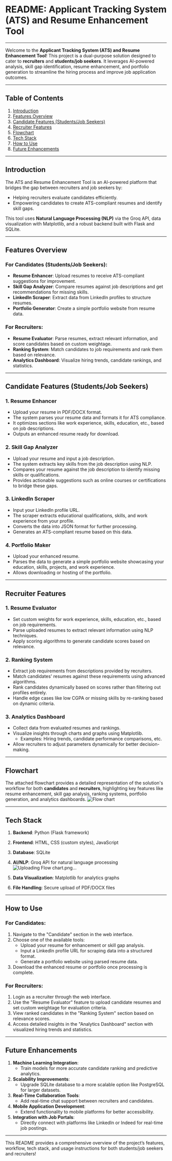 # README: Applicant Tracking System (ATS) and Resume Enhancement Tool

---

Welcome to the **Applicant Tracking System (ATS) and Resume Enhancement Tool**! This project is a dual-purpose solution designed to cater to **recruiters** and **students/job seekers**. It leverages AI-powered analysis, skill gap identification, resume enhancement, and portfolio generation to streamline the hiring process and improve job application outcomes.

---

## Table of Contents

1. [Introduction](#introduction)
2. [Features Overview](#features-overview)
3. [Candidate Features (Students/Job Seekers)](#candidate-features-studentsjob-seekers)
4. [Recruiter Features](#recruiter-features)
5. [Flowchart](#flowchart)
6. [Tech Stack](#tech-stack)
7. [How to Use](#how-to-use)
8. [Future Enhancements](#future-enhancements)

---

## Introduction

The ATS and Resume Enhancement Tool is an AI-powered platform that bridges the gap between recruiters and job seekers by:

- Helping recruiters evaluate candidates efficiently.
- Empowering candidates to create ATS-compliant resumes and identify skill gaps.

This tool uses **Natural Language Processing (NLP)** via the Groq API, data visualization with Matplotlib, and a robust backend built with Flask and SQLite.

---

## Features Overview

### For Candidates (Students/Job Seekers):

- **Resume Enhancer**: Upload resumes to receive ATS-compliant suggestions for improvement.
- **Skill Gap Analyzer**: Compare resumes against job descriptions and get recommendations for missing skills.
- **LinkedIn Scraper**: Extract data from LinkedIn profiles to structure resumes.
- **Portfolio Generator**: Create a simple portfolio website from resume data.


### For Recruiters:

- **Resume Evaluator**: Parse resumes, extract relevant information, and score candidates based on custom weightage.
- **Ranking System**: Match candidates to job requirements and rank them based on relevance.
- **Analytics Dashboard**: Visualize hiring trends, candidate rankings, and statistics.

---

## Candidate Features (Students/Job Seekers)

### 1. Resume Enhancer

- Upload your resume in PDF/DOCX format.
- The system parses your resume data and formats it for ATS compliance.
- It optimizes sections like work experience, skills, education, etc., based on job descriptions.
- Outputs an enhanced resume ready for download.


### 2. Skill Gap Analyzer

- Upload your resume and input a job description.
- The system extracts key skills from the job description using NLP.
- Compares your resume against the job description to identify missing skills or qualifications.
- Provides actionable suggestions such as online courses or certifications to bridge these gaps.


### 3. LinkedIn Scraper

- Input your LinkedIn profile URL.
- The scraper extracts educational qualifications, skills, and work experience from your profile.
- Converts the data into JSON format for further processing.
- Generates an ATS-compliant resume based on this data.


### 4. Portfolio Maker

- Upload your enhanced resume.
- Parses the data to generate a simple portfolio website showcasing your education, skills, projects, and work experience.
- Allows downloading or hosting of the portfolio.

---

## Recruiter Features

### 1. Resume Evaluator

- Set custom weights for work experience, skills, education, etc., based on job requirements.
- Parse uploaded resumes to extract relevant information using NLP techniques.
- Apply scoring algorithms to generate candidate scores based on relevance.


### 2. Ranking System

- Extract job requirements from descriptions provided by recruiters.
- Match candidates' resumes against these requirements using advanced algorithms.
- Rank candidates dynamically based on scores rather than filtering out profiles entirely.
- Handle edge cases like low CGPA or missing skills by re-ranking based on dynamic criteria.


### 3. Analytics Dashboard

- Collect data from evaluated resumes and rankings.
- Visualize insights through charts and graphs using Matplotlib.
    - Examples: Hiring trends, candidate performance comparisons, etc.
- Allow recruiters to adjust parameters dynamically for better decision-making.

---

## Flowchart

The attached flowchart provides a detailed representation of the solution's workflow for both **candidates** and **recruiters**, highlighting key features like resume enhancement, skill gap analysis, ranking systems, portfolio generation, and analytics dashboards.
![Flow chart](https://github.com/user-attachments/assets/0f01f2ab-d8a0-4346-9df2-965962458206)

---

## Tech Stack

1. **Backend**: Python (Flask framework)
2. **Frontend**: HTML, CSS (custom styles), JavaScript
3. **Database**: SQLite
4. **AI/NLP**: Groq API for natural language processing![Uploading Flow chart.png…]()

5. **Data Visualization**: Matplotlib for analytics graphs
6. **File Handling**: Secure upload of PDF/DOCX files

---

## How to Use

### For Candidates:

1. Navigate to the "Candidate" section in the web interface.
2. Choose one of the available tools:
    - Upload your resume for enhancement or skill gap analysis.
    - Input a LinkedIn profile URL for scraping data into a structured format.
    - Generate a portfolio website using parsed resume data.
3. Download the enhanced resume or portfolio once processing is complete.

### For Recruiters:

1. Login as a recruiter through the web interface.
2. Use the "Resume Evaluator" feature to upload candidate resumes and set custom weightage for evaluation criteria.
3. View ranked candidates in the "Ranking System" section based on relevance scores.
4. Access detailed insights in the "Analytics Dashboard" section with visualized hiring trends and statistics.

---

## Future Enhancements

1. **Machine Learning Integration**:
    - Train models for more accurate candidate ranking and predictive analytics.
2. **Scalability Improvements**:
    - Upgrade SQLite database to a more scalable option like PostgreSQL for larger datasets.
3. **Real-Time Collaboration Tools**:
    - Add real-time chat support between recruiters and candidates.
4. **Mobile Application Development**:
    - Extend functionality to mobile platforms for better accessibility.
5. **Integration with Job Portals**:
    - Directly connect with platforms like LinkedIn or Indeed for real-time job postings.
  
  

---

This README provides a comprehensive overview of the project’s features, workflow, tech stack, and usage instructions for both students/job seekers and recruiters!





